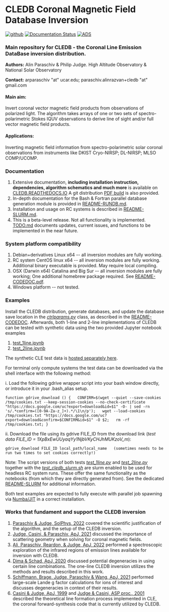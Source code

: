 # **CLEDB Coronal Magnetic Field Database Inversion**
[![github](https://img.shields.io/badge/GitHub-arparaschiv%2Fsolar--coronal--inversion-blue.svg?style=flat)](https://github.com/arparaschiv/solar-coronal-inversion)
[![Documentation Status](https://readthedocs.org/projects/cledb/badge/?version=latest)](https://cledb.readthedocs.io/en/latest/?badge=latest)
[![ADS](https://img.shields.io/badge/NASA%20ADS-SoPhys%2C%20V297%2C%20%2063-red)](https://ui.adsabs.harvard.edu/abs/2022SoPh..297...63P/abstract)



### Main repository for **CLEDB** - the **C**oronal **L**ine **E**mission **D**ata**B**ase inversion distribution.

**Authors:** Alin Paraschiv & Philip Judge.  High Altitude Observatory & National Solar Observatory 

**Contact:** arparaschiv "at" ucar.edu; paraschiv.alinrazvan+cledb "at" gmail.com

#### **Main aim:** 
Invert coronal vector magnetic field products from observations of polarized light. 
The algorithm takes arrays of one or two sets of spectro-polarimetric Stokes IQUV observations to derive line of sight and/or full vector magnetic field products.

#### **Applications:** 
Inverting magnetic field information from spectro-polarimetric solar coronal observations from instruments like DKIST Cryo-NIRSP; DL-NIRSP; MLSO COMP/UCOMP.

### **Documentation**

1. Extensive documentation, **including installation instruction, dependencies, algorithm schematics and much more** is available on [CLEDB.READTHEDOCS.IO](https://cledb.readthedocs.io/en/latest/) A git distribution [PDF build](./docs/cledb-readthedocs-io-en-update-iqud.pdf) is also provided.
2. In-depth documentation for the Bash & Fortran parallel database generation module is provided in [README-RUNDB.md](./CLEDB_BUILD/README-RUNDB.md).
3. Installation and usage on RC systems is described in [README-SLURM.md](./README-SLURM.md).
4. This is a beta-level release. Not all functionality is implemented. [TODO.md](./TODO.md) documents updates, current issues, and functions to be implemented in the near future.

### **System platform compatibility**

1. Debian+derivatives Linux x64           -- all inversion modules are fully working.
2. RC system CentOS linux x64             -- all inversion modules are fully working. Additional binary executable is provided. May require local compiling.
3. OSX (Darwin x64) Catalina and Big Sur  -- all inversion modules are fully working; One additional homebrew package required. See [README-CODEDOC.pdf](./codedoc-latex/README-CODEDOC.pdf).
4. Windows platform                       -- not tested.

### **Examples**
Install the CLEDB distribution, generate databases, and update the database save location in the *[ctrlparams.py](./ctrlparams.py)* class, as described in the [README-CODEDOC](./codedoc-latex/README-CODEDOC.pdf).
Afterwards, both 1-line and 2-line implementations of CLEDB can be tested with synthetic data using the two provided Jupyter notebook examples

1. [test_1line.ipynb](./test_1line.ipynb)
2. [test_2line.ipynb](./test_2line.ipynb)


The synthetic CLE test data is [hosted separately here](https://drive.google.com/file/d/1XpBxEwUUyaqYy1NjbVKyCHJhMUKzoV_m/view?usp=sharing).

For terminal only compute systems the test data can be downloaded via the shell interface with the following method:

i. Load the following gdrive wrapper script into your bash window directly, or introduce it in your .bash_alias setup.

    function gdrive_download () {   CONFIRM=$(wget --quiet --save-cookies /tmp/cookies.txt --keep-session-cookies --no-check-certificate "https://docs.google.com/uc?export=download&id=$1" -O- | sed -rn 's/.*confirm=([0-9A-Za-z_]+).*/\1\n/p');   wget --load-cookies /tmp/cookies.txt "https://docs.google.com/uc?export=download&confirm=$CONFIRM&id=$1" -O $2;   rm -rf /tmp/cookies.txt; }

ii. Download the file using its gdrive FILE_ID from the download link (*test data FILE_ID = 1XpBxEwUUyaqYy1NjbVKyCHJhMUKzoV_m*):

    gdrive_download FILE_ID local_path/local_name   (sometimes needs to be run two times to set cookies correctly!)

Note: The script versions of both tests *[test_1line.py](./test_1line.py)* and *[test_2line.py](./test_2line.py)* together with the *[test_cledb_slurm.sh](./test_cledb_slurm.sh)* are slurm enabled to be used for headless RC system runs. 
These offer the same functionality as the notebooks (from which they are directly generated from). See the dedicated [README-SLURM](./README-SLURM.md) for additional information.

Both test examples are expected to fully execute with parallel job spawning via [Numba/JIT](https://numba.readthedocs.io/en/stable/) in a correct installation.


### **Works that fundament and support the CLEDB inversion**

1. [Paraschiv & Judge, SolPhys, 2022](https://ui.adsabs.harvard.edu/abs/2022SoPh..297...63P/abstract) covered the scientific justification of the algorithm, and the setup of the CLEDB inversion.
2. [Judge, Casini, & Paraschiv, ApJ, 2021](https://ui.adsabs.harvard.edu/abs/2021ApJ...912...18J/abstract) discussed the importance of scattering geometry when solving for coronal magnetic fields.
3. [Ali, Paraschiv, Reardon, & Judge, ApJ, 2022](https://ui.adsabs.harvard.edu/abs/2022ApJ...932...22A/abstract) performed a spectroscopic exploration of the infrared regions of emission lines available for inversion with CLEDB.   
4. [Dima & Schad, ApJ, 2020](https://ui.adsabs.harvard.edu/abs/2020ApJ...889..109D/abstract) discussed potential degeneracies in using certain line combinations. The one-line CLEDB inversion utilizes the methods and results described in this work.
5. [Schiffmann, Brage, Judge, Paraschiv & Wang, ApJ, 2021](https://ui.adsabs.harvard.edu/abs/2021ApJ...923..186S/abstract) performed large-scale Lande g factor calculations for ions of interest and discusses degeneracies in context of their results.
6. [Casini & Judge, ApJ, 1999](https://ui.adsabs.harvard.edu/abs/1999ApJ...522..524C/abstract) and [Judge & Casini, ASP proc., 2001](https://ui.adsabs.harvard.edu/abs/2001ASPC..236..503J/abstract) described the theoretical line formation process implemented in CLE, the coronal forward-synthesis code that is currently utilized by CLEDB. 